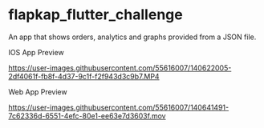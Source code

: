 # flapkap_flutter_challenge

An app that shows orders, analytics and graphs provided from a JSON file.


IOS App Preview




https://user-images.githubusercontent.com/55616007/140622005-2df4061f-fb8f-4d37-9c1f-f2f943d3c9b7.MP4




Web App Preview






https://user-images.githubusercontent.com/55616007/140641491-7c62336d-6551-4efc-80e1-ee63e7d3603f.mov








